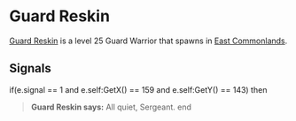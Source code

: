# Guard Reskin



[Guard Reskin](/npc/22066) is a level 25 Guard Warrior that spawns in [East Commonlands](/zone/22).



## Signals

if(e.signal == 1 and e.self:GetX() == 159 and e.self:GetY() == 143) then


>**Guard Reskin says:** All quiet, Sergeant.
end

